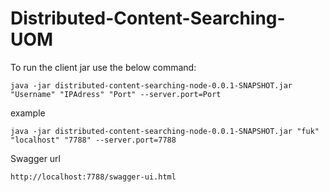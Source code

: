 # Distributed-Content-Searching-UOM



To run the client jar use the below command:

```java -jar distributed-content-searching-node-0.0.1-SNAPSHOT.jar "Username" "IPAdress" "Port" --server.port=Port```

example

    java -jar distributed-content-searching-node-0.0.1-SNAPSHOT.jar "fuk" "localhost" "7788" --server.port=7788

Swagger url 
    
    http://localhost:7788/swagger-ui.html